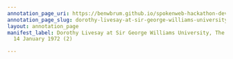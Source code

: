 ```yaml
---
annotation_page_uri: https://benwbrum.github.io/spokenweb-hackathon-development/annotations/dorothy-livesay-at-sir-george-williams-university-the-poetry-series-14-january-1972-2--canvas-1-unknown.json
annotation_page_slug: dorothy-livesay-at-sir-george-williams-university-the-poetry-series-14-january-1972-2--canvas-1-unknown
layout: annotation_page
manifest_label: Dorothy Livesay at Sir George Williams University, The Poetry Series,
  14 January 1972 (2)

---
```

